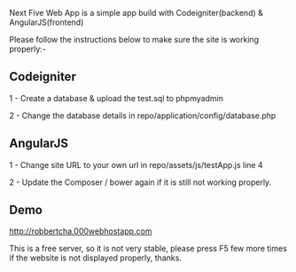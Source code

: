 Next Five Web App is a simple app build with Codeigniter(backend) & AngularJS(frontend)

Please follow the instructions below to make sure the site is working properly:-

Codeigniter
--------------
1 - Create a database & upload the test.sql to phpmyadmin

2 - Change the database details in repo/application/config/database.php


AngularJS
-------------
1 - Change site URL to your own url in repo/assets/js/testApp.js line 4

2 - Update the Composer / bower again if it is still not working properly.


Demo
-------------
http://robbertcha.000webhostapp.com

This is a free server, so it is not very stable, please press F5 few more times if the website is not displayed properly, thanks.  